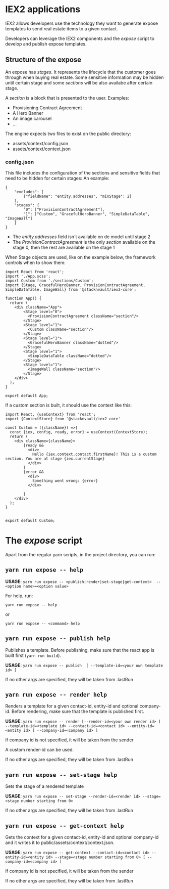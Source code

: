 # IEX2 applications

IEX2 allows developers use the technology they want to generate expose templates to send real estate items to a given contact.

Developers can leverage the IEX2 components and the *expose* script to develop and publish expose templates.

## Structure of the expose

An expose has *stages*. It represents the lifecycle that the customer goes through when buying real estate. Some sensitive information may be hidden until certain stage and some *sections* will be also availabe after certain stage.

A *section* is a block that is presented to the user. Examples:
- Provisioning Contract Agreement
- A Hero Banner
- An image carousel
- ...

The engine expects two files to exist on the public directory:
- assets/context/config.json
- assets/context/context.json
### config.json
This file includes the configuration of the sections and sensitive fields that need to be hidden for certain stages:
An example:
```
{
    "excludes": [
        {"fieldName": "entity.addresses", "minStage": 2}
    ],
    "stages": {
        "0": ["ProvisionContractAgreement"],
        "1": ["Custom", "GracefulHeroBanner", "SimpleDataTable", "ImageWall"]
    }
}
```

- The *entity.addresses* field isn't available on de model until stage 2
- The *ProvisionContractAgreement* is the only *section* available on the stage 0, then the rest are available on the stage 1

When Stage objects are used, like on the example below, the framework controls when to show them:
```
import React from 'react';
import './App.scss';
import Custom from './sections/Custom';
import {Stage, GracefulHeroBanner, ProvisionContractAgreement, SimpleDataTable, ImageWall} from '@stacknvault/iex2-core';

function App() {
  return (
    <div className="App">
        <Stage level="0">
          <ProvisionContractAgreement className="section"/>
        </Stage>
        <Stage level="1">
          <Custom className="section"/>
        </Stage>
        <Stage level="1">
          <GracefulHeroBanner className="dotted"/>
        </Stage>
        <Stage level="1"> 
          <SimpleDataTable className="dotted"/>
        </Stage>
        <Stage level="1">
          <ImageWall className="section"/>
        </Stage>
    </div>
  );
}

export default App;
```

If a custom section is built, it should use the context like this:

```
import React, {useContext} from 'react';
import {ContextStore} from '@stacknvault/iex2-core'

const Custom = ({className}) =>{
  const {iex, config, ready, error} = useContext(ContextStore);
  return (
    <div className={className}>
        {ready && 
          <div>
            Hello {iex.context.contact.firstName}! This is a custom section. You are at stage {iex.currentStage}
          </div>
        }
        {error && 
          <div>
            Something went wrong: {error}
          </div>
          
        }
    </div>
  );
}


export default Custom;
```

# The _expose_ script

Apart from the regular yarn scripts, in the project directory, you can run:

## `yarn run expose -- help`

__USAGE__:
`yarn run expose -- <publish|render|set-stage|get-context>  --<option name>=<option value>`

For help, run:

`yarn run expose -- help`

or

`yarn run expose -- <command> help`

## `yarn run expose -- publish help`

Publishes a template. Before publishing, make sure that the react app is built first (`yarn run build`).

__USAGE__:
`yarn run expose -- publish  [ --template-id=<your own template id> ]`

If no other args are specified, they will be taken from .lastRun

## `yarn run expose -- render help`

Renders a template for a given contact-id, entity-id and optional company-id. Before rendering, make sure that the template is published first.

__USAGE__:
`yarn run expose -- render [--render-id=<your own render id> ] --template-id=<template id> --contact-id=<contact id> --entity-id=<entity id> [ --company-id=<company id> ]`

If company id is not specified, it will be taken from the sender

A custom render-id can be used.

If no other args are specified, they will be taken from .lastRun

## `yarn run expose -- set-stage help`

Sets the stage of a rendered template

__USAGE__:
`yarn run expose -- set-stage --render-id=<render id> --stage=<stage number starting from 0>`

If no other args are specified, they will be taken from .lastRun

## `yarn run expose -- get-context help`

Gets the context for a given contact-id, entity-id and optional company-id and it writes it to public/assets/context/context.json.

__USAGE__:
`yarn run expose -- get-context --contact-id=<contact id> --entity-id=<entity id> --stage=<stage number starting from 0> [ --company-id=<company id> ]`

If company id is not specified, it will be taken from the sender

If no other args are specified, they will be taken from .lastRun